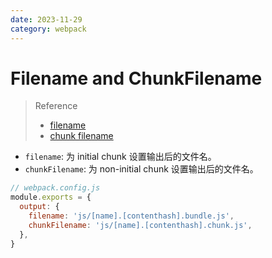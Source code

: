 ```yaml
---
date: 2023-11-29
category: webpack
---
```


# Filename and ChunkFilename

> Reference
> - [filename](https://webpack.js.org/configuration/output/#outputfilename)
> - [chunk filename](https://webpack.js.org/configuration/output/#outputchunkfilename)

- `filename`: 为 initial chunk 设置输出后的文件名。
- `chunkFilename`: 为 non-initial chunk 设置输出后的文件名。

```js
// webpack.config.js
module.exports = {
  output: {
    filename: 'js/[name].[contenthash].bundle.js',
    chunkFilename: 'js/[name].[contenthash].chunk.js',
  },
}
```
